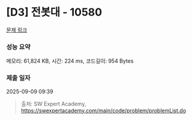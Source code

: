 # [D3] 전봇대 - 10580 

[문제 링크](https://swexpertacademy.com/main/code/problem/problemDetail.do?contestProbId=AXO8QBw6Qu4DFAXS) 

### 성능 요약

메모리: 61,824 KB, 시간: 224 ms, 코드길이: 954 Bytes

### 제출 일자

2025-09-09 09:39



> 출처: SW Expert Academy, https://swexpertacademy.com/main/code/problem/problemList.do